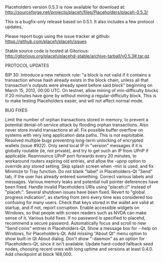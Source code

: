 Placeholders version 0.5.3 is now available for download at:
http://sourceforge.net/projects/placeh/files/Placeholders/placeh-0.5.3/

This is a bugfix-only release based on 0.5.1.
It also includes a few protocol updates.

Please report bugs using the issue tracker at github:
https://github.com/placeh/placeh/issues

Stable source code is hosted at Gitorious:
http://gitorious.org/placeh/placehd-stable/archive-tarball/v0.5.3#.tar.gz

PROTOCOL UPDATES

BIP 30: Introduce a new network rule: "a block is not valid if it contains a transaction whose hash already exists in the block chain, unless all that transaction's outputs were already spent before said block" beginning on March 15, 2012, 00:00 UTC.
On testnet, allow mining of min-difficulty blocks if 20 minutes have gone by without mining a regular-difficulty block. This is to make testing Placeholders easier, and will not affect normal mode.

BUG FIXES

Limit the number of orphan transactions stored in memory, to prevent a potential denial-of-service attack by flooding orphan transactions. Also never store invalid transactions at all.
Fix possible buffer overflow on systems with very long application data paths. This is not exploitable.
Resolved multiple bugs preventing long-term unlocking of encrypted wallets
(issue #922).
Only send local IP in "version" messages if it is globally routable (ie, not private), and try to get such an IP from UPnP if applicable.
Reannounce UPnP port forwards every 20 minutes, to workaround routers expiring old entries, and allow the -upnp option to override any stored setting.
Skip splash screen when -min is used, and fix Minimize to Tray function.
Do not blank "label" in Placeholders-Qt "Send" tab, if the user has already entered something.
Correct various labels and messages.
Various memory leaks and potential null pointer deferences have been fixed.
Handle invalid Placeholders URIs using "placeh://" instead of "placeh:".
Several shutdown issues have been fixed.
Revert to "global progress indication", as starting from zero every time was considered too confusing for many users.
Check that keys stored in the wallet are valid at startup, and if not, report corruption.
Enable accessible widgets on Windows, so that people with screen readers such as NVDA can make sense of it.
Various build fixes.
If no password is specified to placehd, recommend a secure password.
Automatically focus and scroll to new "Send coins" entries in Placeholders-Qt.
Show a message box for --help on Windows, for Placeholders-Qt.
Add missing "About Qt" menu option to show built-in Qt About dialog.
Don't show "-daemon" as an option for Placeholders-Qt, since it isn't available.
Update hard-coded fallback seed nodes, choosing recent ones with long uptime and versions at least 0.4.0.
Add checkpoint at block 168,000.
